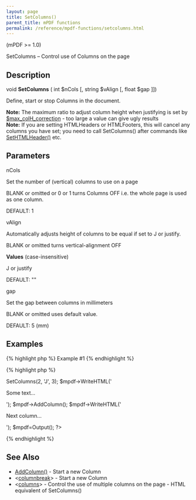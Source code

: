 ```yaml
---
layout: page
title: SetColumns()
parent_title: mPDF functions
permalink: /reference/mpdf-functions/setcolumns.html
---
```


<div id="bpmbook" class="bpmbook" style="direction:ltr;">
<div class="topic_user_field">
<div id="U0">
<p>(mPDF &gt;= 1.0)</p>
<p>SetColumns – Control use of Columns on the page</p>
<h2>Description</h2>

<div class="alert alert-info" role="alert">void <b>SetColumns</b> ( int <span class="parameter">$nCols</span> [, string <span class="parameter">$vAlign</span> [, float <span class="parameter">$gap</span> ]])</div>
<p>Define, start or stop Columns in the document.</p>

<div class="alert alert-info" role="alert"><b>Note:</b> The maximum ratio to adjust column height when justifying is set by <a href="/reference/mpdf-variables/max-colh-correction.html">$max_colH_correction</a> - too large a value can give ugly results</div>

<div class="alert alert-info" role="alert"><b>Note:</b> If you are setting HTMLHeaders or HTMLFooters, this will cancel any columns you have set; you need to call SetColumns() after commands like <a href="/reference/mpdf-functions/sethtmlheader.html">SetHTMLHeader()</a> etc.</div>
<h2>Parameters</h2>
<p class="manual_param_dt"><span class="parameter">nCols</span></p>
<p class="manual_param_dd">Set the number of (vertical) columns to use on a page

<span class="smallblock">BLANK</span>&nbsp;or omitted or 0 or 1 turns Columns OFF i.e. the whole page is used as one column.

<span class="smallblock">DEFAULT</span>: 1</p>
<p class="manual_param_dt"><span class="parameter">vAlign</span></p>
<p class="manual_param_dd">Automatically adjusts height of columns to be equal if set to J or justify.

<span class="smallblock">BLANK</span>&nbsp;or omitted turns vertical-alignment OFF</p>
<p class="manual_param_dd"><b>Values</b> (case-insensitive)

J or justify

<span class="smallblock">DEFAULT</span>: ""</p>
<p class="manual_param_dt"><span class="parameter">gap</span></p>
<p class="manual_param_dd">Set the gap between columns in millimeters

<span class="smallblock">BLANK</span>&nbsp;or omitted uses default value.

<span class="smallblock">DEFAULT</span>: 5 (mm)</p>
<h2>Examples</h2>

{% highlight php %}
Example #1
{% endhighlight %}

{% highlight php %}
<?php

<?php

$mpdf=new mPDF();

$mPDF->SetColumns(2, 'J', 3);

$mpdf->WriteHTML('<p>Some text...</p>');

$mpdf->AddColumn();

$mpdf->WriteHTML('<p>Next column...</p>');

$mpdf=Output();

?>
{% endhighlight %}

<h2>See Also</h2>
<ul>
<li class="manual_boxlist"><a href="/reference/mpdf-functions/addcolumn.html">AddColumn()</a> - Start a new Column</li>
<li class="manual_boxlist">&lt;<a href="/reference/html-control-tags/columnbreak.html">columnbreak</a>&gt; - Start a new Column</li>
<li class="manual_boxlist">&lt;<a href="/reference/html-control-tags/columns.html">columns</a>&gt; - Control the use of multiple columns on the page - HTML equivalent of SetColumns()

</li>
</ul>
</div>
</div>

